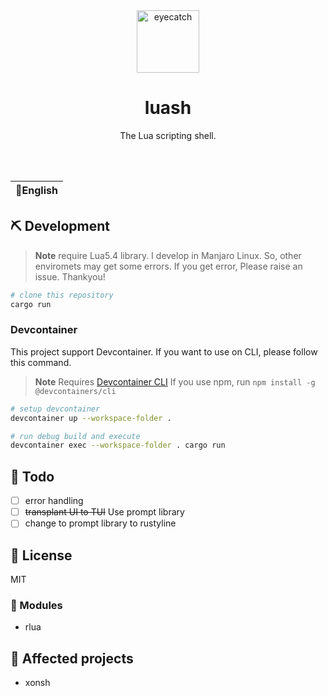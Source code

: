 <div align="center">

<img src="https://emoji2svg.deno.dev/api/🦊" alt="eyecatch" height="100">

# luash

The Lua scripting shell.

<br>
<br>


</div>

<table>
  <thead>
    <tr>
      <th style="text-align:center">🍔English</th>
    </tr>
  </thead>
</table>

<div align="center">

</div>

## ⛏️   Development

> **Note**
> require Lua5.4 library.
> I develop in Manjaro Linux. So, other enviromets may get some errors.
> If you get error, Please raise an issue. Thankyou!

```sh
# clone this repository
cargo run
```

### Devcontainer

This project support Devcontainer.
If you want to use on CLI, please follow this command.

> **Note**
> Requires [Devcontainer CLI](https://github.com/devcontainers/cli)
> If you use npm, run `npm install -g @devcontainers/cli`

```sh
# setup devcontainer
devcontainer up --workspace-folder .

# run debug build and execute
devcontainer exec --workspace-folder . cargo run
```

## 📝 Todo

- [ ] error handling
- [ ] ~~transplant UI to TUI~~ Use prompt library
- [ ] change to prompt library to rustyline

## 📜 License

MIT

### 🧩 Modules

- rlua

## 👏 Affected projects

- xonsh
